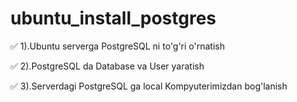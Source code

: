 # ubuntu_install_postgres
 
✅ 1).Ubuntu serverga PostgreSQL ni to'g'ri o'rnatish

✅ 2).PostgreSQL da Database va User yaratish 

✅ 3).Serverdagi PostgreSQL ga local Kompyuterimizdan bog'lanish
